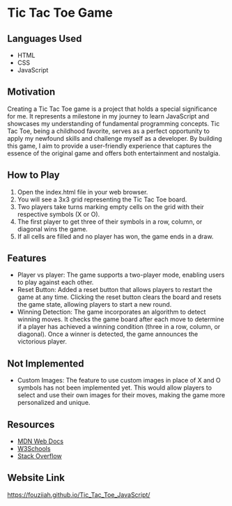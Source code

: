# Tic Tac Toe Game

## Languages Used
- HTML
- CSS
- JavaScript

## Motivation
Creating a Tic Tac Toe game is a project that holds a special significance for me. It represents a milestone in my journey to learn JavaScript and showcases my understanding of fundamental programming concepts. Tic Tac Toe, being a childhood favorite, serves as a perfect opportunity to apply my newfound skills and challenge myself as a developer. By building this game, I aim to provide a user-friendly experience that captures the essence of the original game and offers both entertainment and nostalgia.

## How to Play
1. Open the index.html file in your web browser.
2. You will see a 3x3 grid representing the Tic Tac Toe board.
3. Two players take turns marking empty cells on the grid with their respective symbols (X or O).
4. The first player to get three of their symbols in a row, column, or diagonal wins the game.
5. If all cells are filled and no player has won, the game ends in a draw.

## Features

- Player vs player: The game supports a two-player mode, enabling users to play against each other. 
- Reset Button: Added a reset button that allows players to restart the game at any time. Clicking the reset button clears  the board and resets the game state, allowing players to start a new round.
- Winning Detection: The game incorporates an algorithm to detect winning moves. It checks the game board after each move to determine if a player has achieved a winning condition (three in a row, column, or diagonal). Once a winner is detected, the game announces the victorious player.


## Not Implemented
- Custom Images: The feature to use custom images in place of X and O symbols has not been implemented yet. This would allow players to select and use their own images for their moves, making the game more personalized and unique.


## Resources
- [MDN Web Docs](https://developer.mozilla.org/)
- [W3Schools](https://www.w3schools.com/)
- [Stack Overflow](https://stackoverflow.com/)

## Website Link
https://fouziiah.github.io/Tic_Tac_Toe_JavaScript/
